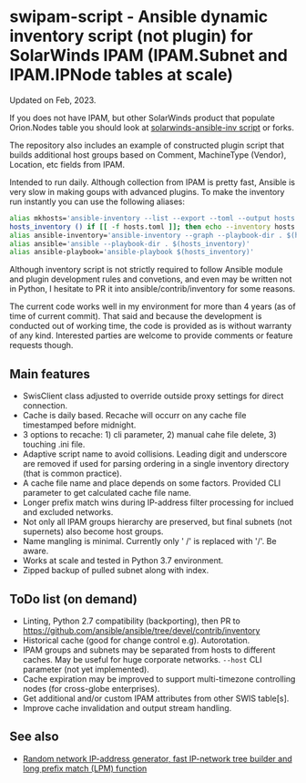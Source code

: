 # swipam-script - Ansible dynamic inventory script (not plugin) for SolarWinds IPAM (IPAM.Subnet and IPAM.IPNode tables at scale)

Updated on Feb, 2023.

If you does not have IPAM, but other SolarWinds product that populate Orion.Nodes table you should look at [solarwinds-ansible-inv script](https://github.com/cbabs/solarwinds-ansible-inv) or forks.

The repository also includes an example of constructed plugin script that builds additional host groups based on Comment, MachineType (Vendor), Location, etc fields from IPAM.

Intended to run daily. Although collection from IPAM is pretty fast, Ansible is very slow in making goups with advanced plugins. To make the inventory run instantly you can use the following aliases:

```bash
alias mkhosts='ansible-inventory --list --export --toml --output hosts.toml'
hosts_inventory () if [[ -f hosts.toml ]]; then echo --inventory hosts.toml; fi
alias ansible-inventory='ansible-inventory --graph --playbook-dir . $(hosts_inventory)' #--vars is too verbose when facts are collected
alias ansible='ansible --playbook-dir . $(hosts_inventory)'
alias ansible-playbook='ansible-playbook $(hosts_inventory)'
```

Although inventory script is not strictly required to follow Ansible module and plugin development rules and convetions, and even may be written not in Python, I hesitate to PR it into ansible/contrib/inventory for some reasons.

The current code works well in my environment for more than 4 years (as of time of current commit). That said and because the development is conducted out of working time, the code is provided as is without warranty of any kind. Interested parties are welcome to provide comments or feature requests though.

## Main features

- SwisClient class adjusted to override outside proxy settings for direct connection.
- Cache is daily based. Recache will occurr on any cache file timestamped before midnight.
- 3 options to recache: 1) cli parameter, 2) manual cahe file delete, 3) touching .ini file.
- Adaptive script name to avoid collisions. Leading digit and underscore are removed if used for parsing ordering in a single inventory directory (that is common practice).
- A cache file name and place depends on some factors. Provided CLI parameter to get calculated cache file name.
- Longer prefix match wins during IP-address filter processing for inclued and excluded networks.
- Not only all IPAM groups hierarchy are preserved, but final subnets (not supernets) also become host groups.
- Name mangling is minimal. Currently only ' /' is replaced with '/'. Be aware.
- Works at scale and tested in Python 3.7 environment.
- Zipped backup of pulled subnet along with index.

## ToDo list (on demand)

- Linting, Python 2.7 compatibility (backporting), then PR to https://github.com/ansible/ansible/tree/devel/contrib/inventory
- Historical cache (good for change control e.g). Autorotation.
- IPAM groups and subnets may be separated from hosts to different caches. May be useful for huge corporate networks. ``--host`` CLI parameter (not yet implemented).
- Cache expiration may be improved to support multi-timezone controlling nodes (for cross-globe enterprises).
- Get additional and/or custom IPAM attributes from other SWIS table[s].
- Improve cache invalidation and output stream handling.

## See also

- [Random network IP-address generator, fast IP-network tree builder and long prefix match (LPM) function](https://gist.github.com/alexkross/7f80accff12649b940fc9779813b9b91)
